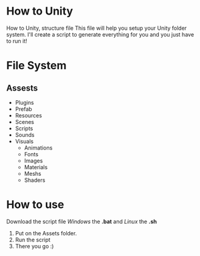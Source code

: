 # How to Unity
How to Unity, structure file
This file will help you setup your Unity folder system.
I'll create a script to generate everything for you and you just have to run it! 

# File System
## Assests
- Plugins
- Prefab
- Resources
- Scenes
- Scripts
- Sounds
- Visuals
  - Animations
  - Fonts
  - Images
  - Materials
  - Meshs
  - Shaders

# How to use
Download the script file *Windows* the **.bat** and *Linux* the **.sh**
1. Put on the Assets folder.
2. Run the script
3. There you go :)

